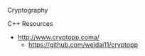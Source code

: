 
Cryptography 


C++ Resources
* http://www.cryptopp.coma/
  * https://github.com/weidai11/cryptopp
